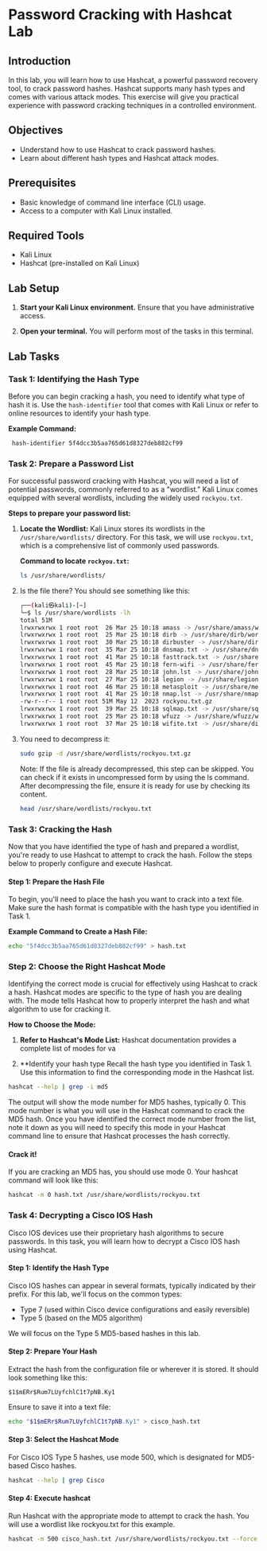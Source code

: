 # Password Cracking with Hashcat Lab

## Introduction
In this lab, you will learn how to use Hashcat, a powerful password recovery tool, to crack password hashes. Hashcat supports many hash types and comes with various attack modes. This exercise will give you practical experience with password cracking techniques in a controlled environment.

## Objectives
- Understand how to use Hashcat to crack password hashes.
- Learn about different hash types and Hashcat attack modes.

## Prerequisites
- Basic knowledge of command line interface (CLI) usage.
- Access to a computer with Kali Linux installed.

## Required Tools
- Kali Linux
- Hashcat (pre-installed on Kali Linux)

## Lab Setup
1. **Start your Kali Linux environment.** Ensure that you have administrative access.

2. **Open your terminal.** You will perform most of the tasks in this terminal.

## Lab Tasks

### Task 1: Identifying the Hash Type
Before you can begin cracking a hash, you need to identify what type of hash it is. Use the `hash-identifier` tool that comes with Kali Linux or refer to online resources to identify your hash type.

**Example Command:**
```bash
 hash-identifier 5f4dcc3b5aa765d61d8327deb882cf99
```

### Task 2: Prepare a Password List

For successful password cracking with Hashcat, you will need a list of potential passwords, commonly referred to as a "wordlist." Kali Linux comes equipped with several wordlists, including the widely used `rockyou.txt`.

**Steps to prepare your password list:**

1. **Locate the Wordlist:**
   Kali Linux stores its wordlists in the `/usr/share/wordlists/` directory. For this task, we will use `rockyou.txt`, which is a comprehensive list of commonly used passwords.

   **Command to locate `rockyou.txt`:**
   ```bash
   ls /usr/share/wordlists/
   ```
    
2. Is the file there? You should see something like this:

    ```bash
    ┌──(kali㉿kali)-[~]
    └─$ ls /usr/share/wordlists -lh
    total 51M
    lrwxrwxrwx 1 root root  26 Mar 25 10:18 amass -> /usr/share/amass/wordlists
    lrwxrwxrwx 1 root root  25 Mar 25 10:18 dirb -> /usr/share/dirb/wordlists
    lrwxrwxrwx 1 root root  30 Mar 25 10:18 dirbuster -> /usr/share/dirbuster/wordlists
    lrwxrwxrwx 1 root root  35 Mar 25 10:18 dnsmap.txt -> /usr/share/dnsmap/wordlist_TLAs.txt
    lrwxrwxrwx 1 root root  41 Mar 25 10:18 fasttrack.txt -> /usr/share/set/src/fasttrack/wordlist.txt
    lrwxrwxrwx 1 root root  45 Mar 25 10:18 fern-wifi -> /usr/share/fern-wifi-cracker/extras/wordlists
    lrwxrwxrwx 1 root root  28 Mar 25 10:18 john.lst -> /usr/share/john/password.lst
    lrwxrwxrwx 1 root root  27 Mar 25 10:18 legion -> /usr/share/legion/wordlists
    lrwxrwxrwx 1 root root  46 Mar 25 10:18 metasploit -> /usr/share/metasploit-framework/data/wordlists
    lrwxrwxrwx 1 root root  41 Mar 25 10:18 nmap.lst -> /usr/share/nmap/nselib/data/passwords.lst
    -rw-r--r-- 1 root root 51M May 12  2023 rockyou.txt.gz
    lrwxrwxrwx 1 root root  39 Mar 25 10:18 sqlmap.txt -> /usr/share/sqlmap/data/txt/wordlist.txt
    lrwxrwxrwx 1 root root  25 Mar 25 10:18 wfuzz -> /usr/share/wfuzz/wordlist
    lrwxrwxrwx 1 root root  37 Mar 25 10:18 wifite.txt -> /usr/share/dict/wordlist-probable.txt
    ```

3.  You need to decompress it:
    ```bash
    sudo gzip -d /usr/share/wordlists/rockyou.txt.gz
    ```

    Note: If the file is already decompressed, this step can be skipped. You can check if it exists in uncompressed form by using the ls command.
    After decompressing the file, ensure it is ready for use by checking its content.
    ```bash
    head /usr/share/wordlists/rockyou.txt
    ```

### Task 3: Cracking the Hash

Now that you have identified the type of hash and prepared a wordlist, you're ready to use Hashcat to attempt to crack the hash. Follow the steps below to properly configure and execute Hashcat.

#### Step 1: Prepare the Hash File

To begin, you'll need to place the hash you want to crack into a text file. Make sure the hash format is compatible with the hash type you identified in Task 1.

**Example Command to Create a Hash File:**
```bash
echo "5f4dcc3b5aa765d61d8327deb882cf99" > hash.txt
```

### Step 2: Choose the Right Hashcat Mode

Identifying the correct mode is crucial for effectively using Hashcat to crack a hash. Hashcat modes are specific to the type of hash you are dealing with. The mode tells Hashcat how to properly interpret the hash and what algorithm to use for cracking it.

**How to Choose the Mode:**

1. **Refer to Hashcat's Mode List:**
   Hashcat documentation provides a complete list of modes for va

2. **Identify your hash type
Recall the hash type you identified in Task 1. Use this information to find the corresponding mode in the Hashcat list.
```bash
hashcat --help | grep -i md5
```

The output will show the mode number for MD5 hashes, typically 0. This mode number is what you will use in the Hashcat command to crack the MD5 hash.
Once you have identified the correct mode number from the list, note it down as you will need to specify this mode in your Hashcat command line to ensure that Hashcat processes the hash correctly.

#### Crack it!
If you are cracking an MD5 has, you should use mode 0. Your hashcat command will look 
like this:

```bash
hashcat -m 0 hash.txt /usr/share/wordlists/rockyou.txt
```

### Task 4: Decrypting a Cisco IOS Hash

Cisco IOS devices use their proprietary hash algorithms to secure passwords. In this task, you will learn how to decrypt a Cisco IOS hash using Hashcat.

#### Step 1: Identify the Hash Type

Cisco IOS hashes can appear in several formats, typically indicated by their prefix. For this lab, we'll focus on the common types:

- Type 7 (used within Cisco device configurations and easily reversible)
- Type 5 (based on the MD5 algorithm)

We will focus on the Type 5 MD5-based hashes in this lab.

#### Step 2: Prepare Your Hash

Extract the hash from the configuration file or wherever it is stored. It should look something like this:

`$1$mERr$Rum7LUyfchlC1t7pNB.Ky1`


Ensure to save it into a text file:

```bash
echo "$1$mERr$Rum7LUyfchlC1t7pNB.Ky1" > cisco_hash.txt
```
#### Step 3: Select the Hashcat Mode
For Cisco IOS Type 5 hashes, use mode 500, which is designated for MD5-based Cisco hashes.

```bash
hashcat --help | grep Cisco
```

#### Step 4: Execute hashcat
Run Hashcat with the appropriate mode to attempt to crack the hash. You will use a wordlist like rockyou.txt for this example.

```bash
hashcat -m 500 cisco_hash.txt /usr/share/wordlists/rockyou.txt --force
```
